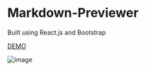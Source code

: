 # Markdown-Previewer

Built using React.js and Bootstrap

[DEMO](https://ashik-markdown.netlify.app/)

![image](https://user-images.githubusercontent.com/17526871/120892124-3da3c080-c62a-11eb-9457-3a2fec0bf375.png)

